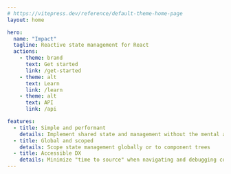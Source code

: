 ```yaml
---
# https://vitepress.dev/reference/default-theme-home-page
layout: home

hero:
  name: "Impact"
  tagline: Reactive state management for React
  actions:
    - theme: brand
      text: Get started
      link: /get-started
    - theme: alt
      text: Learn
      link: /learn
    - theme: alt
      text: API
      link: /api

features:
  - title: Simple and performant
    details: Implement shared state and management without the mental and performance overhead of component reconcilication.
  - title: Global and scoped
    details: Scope state management globally or to component trees
  - title: Accessible DX
    details: Minimize "time to source" when navigating and debugging code. Sourcemaps driven debugger giving you code insight during runtime.
---
```


